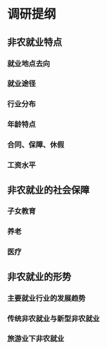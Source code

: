 # 调研提纲


## 非农就业特点

### 就业地点去向

### 就业途径

### 行业分布

### 年龄特点

### 合同、保障、休假

### 工资水平

## 非农就业的社会保障

### 子女教育

### 养老

### 医疗

## 非农就业的形势

### 主要就业行业的发展趋势

### 传统非农就业与新型非农就业

### 旅游业下非农就业